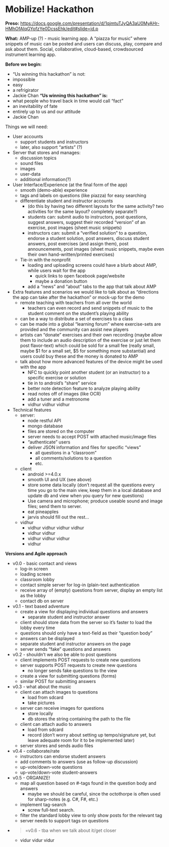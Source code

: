 # Mobilize! Hackathon
**Preso:** https://docs.google.com/presentation/d/1qjmtuTJyQA3aU0MyAHr-HMhOfAIqGYofzYe0DcssEhk/edit#slide=id.p

**What:** AMP-up (?) - music learning app. A “piazza for music” where snippets of music can be posted and users can discuss, play, compare and ask about them. Social, collaborative, cloud-based, crowdsourced instrument learning app.

**Before we begin:**
- “Us winning this hackathon” is not:
- impossible
- easy
- a refrigirator
- Jackie Chan
**“Us winning this hackathon” is:**
- what people who travel back in time would call “fact”
- an inevitability of fate
- entirely up to us and our attitude
- Jackie Chan

Things we will need:
- User accounts
  - support students and instructors
  - later, also support “artists” (?)
- Server that stores and manages:
  - discussion topics
  - sound files
  - images
  - user-data
  - additional information(?)
- User Interface/Experience (at the final form of the app)
  - smooth (demo-able) experience
  - tags and labels on questions (like piazza) for easy searching
  - differentiate student and instructor accounts
    - (do this by having two different layouts for the same activity? two activities for the same layout? completely separate?)
    - students can: submit audio to instructors, post questions, suggest answers, suggest their recorded “version” of an exercise, post images (sheet music snippets)
    - instructors can: submit a “verified solution” to a question, endorse a student solution, post answers, discuss student answers, post exercises (and assign them), post announcements, post images (sheet music snippets, maybe even their own hand-written/printed exercises)
  - Tie-in with the nonprofit
    - loading and uploading screens could have a blurb about AMP, while users wait for the app
      - quick links to open facebook page/website
      - maybe a donation button
    - add a “news” and “about” tabs to the app that talk about AMP
- Extra features and scenarios we would like to talk about as “directions the app can take after the hackathon” or mock-up for the demo
  - remote teaching with teachers from all over the world
    - teachers can even record and send snippets of music to the student comment on the student’s playing ability
  - can be a way to distribute a set of exercises to a class
  - can be made into a global “learning forum” where exercise-sets are provided and the community can assist new players
  - artists can “donate” exercises and their own recording (maybe allow them to include an audio description of the exercise or just let them post flavor-text) which could be sold for a small fee (really small, maybe $1 for a small set, $5 for something more substantial) and users could buy these and the money is donated to AMP
  - talk about how more advanced features of the device might be used with the app
    - NFC to quickly point another student (or an instructor) to a specific exercise or solution
    - tie in to android’s “share” service
    - better note detection feature to analyze playing ability
    - read notes off of images (like OCR)
    - add a tuner and a metronome
    - vidhur vidhur vidhur
- Technical features
  - server:
    - node restful API
    - mongo database
    - files are stored on the computer
    - server needs to accept POST with attached music/image files
    - “authenticate” users
    - deliver JSON information and files for specific “views”
      - all questions in a “classroom”
      - all comments/solutions to a question
      - etc.
  - client
    - android >=4.0.x
    - smooth UI and UX (see above)
    - store some data locally (don’t request all the questions every time you go to the main view, keep them in a local database and update db and view when you query for new questions)
    - Use camera and microphone; produce useable sound and image files; send them to server.
    - eat pineapples
    - jarvis should fill out the rest...
  - vidhur
    - vidhur vidhur vidhur vidhur
    - vidhur vidhur
    - vidhur vidhur vidhur
    - vidhur

**Versions and Agile approach**
- v0.0 - basic contact and views
  - log-in screen
  - loading screen
  - classroom lobby
  - contact simple server for log-in (plain-text authentication
  - receive array of (empty) questions from server, display an empty list as the lobby
  - contact db on server
- v0.1 - text based adventure
  - create a view for displaying individual questions and answers
    - separate student and instructor answer
  - client should store data from the server so it’s faster to load the lobby every time
  - questions should only have a text-field as their “question body”
  - answers can be displayed
  - separate student and instructor answers on the page
  - server sends “fake” questions and answers
- v0.2 - shouldn’t we also be able to post questions
  - client implements POST requests to create new questions
  - server supports POST requests to create new questions
    - no longer sends fake questions to the view
  - create a view for submitting questions (forms)
  - similar POST for submitting answers
- v0.3 - what about the music
  - client can attach images to questions
    - load from sdcard
    - take pictures
  - server can receive images for questions
    - store locally
    - db stores the string containing the path to the file
  - client can attach audio to answers
    - load from sdcard
    - record (don’t worry about setting up tempo/signature yet, but leave adequate room for it to be implemented later)
  - server stores and sends audio files
- v0.4 - collaborate/rate
  - instructors can endorse student answers
  - add comments to answers (use as follow-up discussion)
  - up-vote/down-vote questions 
  - up-vote/down-vote student-answers
- v0.5 - ORGANIZE!
  - map all question based on #-tags found in the question body and answers
    - maybe we should be careful, since the octothorpe is often used for sharp-notes (e.g. C#, F#, etc.)
  - implement tag-search
    - screw full-text search.
  - filter the standard lobby view to only show posts for the relevant tag
  - server needs to support tags on questions
- >=v0.6 - tba when we talk about it/get closer
  - vidur vidur vidur
